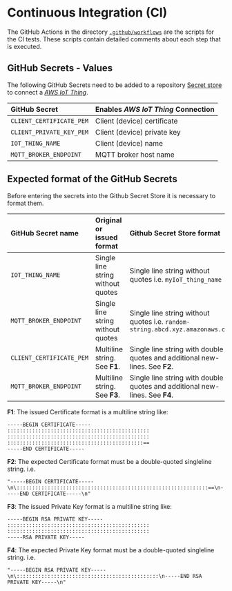 # Continuous Integration (CI)

The GitHub Actions in the directory [`.github/workflows`](https://github.com/Arm-Examples/AWS_MQTT_Demo/tree/main/.github/workflows) are the scripts for the CI tests. These scripts contain detailed comments about each step that is executed.

## GitHub Secrets - Values

The following GitHub Secrets need to be added to a repository [Secret store](../../settings/secrets/actions) to connect a [*AWS IoT Thing*](https://docs.aws.amazon.com/iot/latest/developerguide/iot-moisture-create-thing.html).

GitHub Secret                  | Enables *AWS IoT Thing* Connection
:------------------------------|:---------------------------------------
`CLIENT_CERTIFICATE_PEM`       | Client (device) certificate
`CLIENT_PRIVATE_KEY_PEM`       | Client (device) private key
`IOT_THING_NAME`               | Client  (device) name
`MQTT_BROKER_ENDPOINT`         | MQTT broker host name

## Expected format of the GitHub Secrets
Before entering the secrets into the Github Secret Store it is necessary to format them.

GitHub Secret name             | Original or issued format           | Github Secret Store format
:------------------------------|:------------------------------------|:---------------------------------------
`IOT_THING_NAME`               | Single line string without quotes   | Single line string without quotes i.e.  `myIoT_thing_name`
`MQTT_BROKER_ENDPOINT`         | Single line string without quotes   | Single line string without quotes i.e.  `random-string.abcd.xyz.amazonaws.com`
`CLIENT_CERTIFICATE_PEM`       | Multiline string. See **F1**.       | Single line string with double quotes and additional new-lines. See **F2**.
`MQTT_BROKER_ENDPOINT`         | Multiline string. See **F3**.       | Single line string with double quotes and additional new-lines. See **F4**.

**F1**: The issued Certificate format is a multiline string like:
```
-----BEGIN CERTIFICATE-----
::::::::::::::::::::::::::::::::::::::::::::::
::::::::::::::::::::::::::::::::::::::::::::::
::::::::::::::::::::::::::::::::::::::::::::==
-----END CERTIFICATE-----
```

**F2**: The expected Certificate format must be a double-quoted singleline string. i.e.
```
"-----BEGIN CERTIFICATE-----\n\::::::::::::::::::::::::::::::::::::::::::::::::::::::::::::::==\n-----END CERTIFICATE-----\n"
```

**F3**: The issued Private Key format is a multiline string like:
```
-----BEGIN RSA PRIVATE KEY-----
::::::::::::::::::::::::::::::::::::::::::::::
::::::::::::::::::::::::::::::::::::::::::::::
-----RSA PRIVATE KEY-----
```

**F4**: The expected Private Key format must be a double-quoted singleline string. i.e.
```
"-----BEGIN RSA PRIVATE KEY-----\n\::::::::::::::::::::::::::::::::::::::::::::::\n-----END RSA PRIVATE KEY-----\n"
```